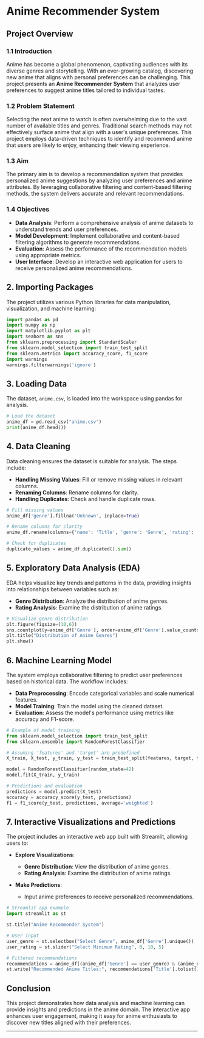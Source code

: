 # Anime Recommender System

## Project Overview

### 1.1 Introduction

Anime has become a global phenomenon, captivating audiences with its diverse genres and storytelling. With an ever-growing catalog, discovering new anime that aligns with personal preferences can be challenging. This project presents an **Anime Recommender System** that analyzes user preferences to suggest anime titles tailored to individual tastes.

### 1.2 Problem Statement

Selecting the next anime to watch is often overwhelming due to the vast number of available titles and genres. Traditional search methods may not effectively surface anime that align with a user's unique preferences. This project employs data-driven techniques to identify and recommend anime that users are likely to enjoy, enhancing their viewing experience.

### 1.3 Aim

The primary aim is to develop a recommendation system that provides personalized anime suggestions by analyzing user preferences and anime attributes. By leveraging collaborative filtering and content-based filtering methods, the system delivers accurate and relevant recommendations.

### 1.4 Objectives

- **Data Analysis**: Perform a comprehensive analysis of anime datasets to understand trends and user preferences.
- **Model Development**: Implement collaborative and content-based filtering algorithms to generate recommendations.
- **Evaluation**: Assess the performance of the recommendation models using appropriate metrics.
- **User Interface**: Develop an interactive web application for users to receive personalized anime recommendations.

## 2. Importing Packages

The project utilizes various Python libraries for data manipulation, visualization, and machine learning:

```python
import pandas as pd
import numpy as np
import matplotlib.pyplot as plt
import seaborn as sns
from sklearn.preprocessing import StandardScaler
from sklearn.model_selection import train_test_split
from sklearn.metrics import accuracy_score, f1_score
import warnings
warnings.filterwarnings('ignore')
```

## 3. Loading Data

The dataset, `anime.csv`, is loaded into the workspace using pandas for analysis.

```python
# Load the dataset
anime_df = pd.read_csv("anime.csv")
print(anime_df.head())
```

## 4. Data Cleaning

Data cleaning ensures the dataset is suitable for analysis. The steps include:

- **Handling Missing Values**: Fill or remove missing values in relevant columns.
- **Renaming Columns**: Rename columns for clarity.
- **Handling Duplicates**: Check and handle duplicate rows.

```python
# Fill missing values
anime_df['genre'].fillna('Unknown', inplace=True)

# Rename columns for clarity
anime_df.rename(columns={'name': 'Title', 'genre': 'Genre', 'rating': 'Rating'}, inplace=True)

# Check for duplicates
duplicate_values = anime_df.duplicated().sum()
```

## 5. Exploratory Data Analysis (EDA)

EDA helps visualize key trends and patterns in the data, providing insights into relationships between variables such as:

- **Genre Distribution**: Analyze the distribution of anime genres.
- **Rating Analysis**: Examine the distribution of anime ratings.

```python
# Visualize genre distribution
plt.figure(figsize=(10,6))
sns.countplot(y=anime_df['Genre'], order=anime_df['Genre'].value_counts().index)
plt.title("Distribution of Anime Genres")
plt.show()
```

## 6. Machine Learning Model

The system employs collaborative filtering to predict user preferences based on historical data. The workflow includes:

- **Data Preprocessing**: Encode categorical variables and scale numerical features.
- **Model Training**: Train the model using the cleaned dataset.
- **Evaluation**: Assess the model's performance using metrics like accuracy and F1-score.

```python
# Example of model training
from sklearn.model_selection import train_test_split
from sklearn.ensemble import RandomForestClassifier

# Assuming 'features' and 'target' are predefined
X_train, X_test, y_train, y_test = train_test_split(features, target, test_size=0.2, random_state=42)

model = RandomForestClassifier(random_state=42)
model.fit(X_train, y_train)

# Predictions and evaluation
predictions = model.predict(X_test)
accuracy = accuracy_score(y_test, predictions)
f1 = f1_score(y_test, predictions, average='weighted')
```

## 7. Interactive Visualizations and Predictions

The project includes an interactive web app built with Streamlit, allowing users to:

- **Explore Visualizations**:
  - **Genre Distribution**: View the distribution of anime genres.
  - **Rating Analysis**: Examine the distribution of anime ratings.

- **Make Predictions**:
  - Input anime preferences to receive personalized recommendations.

```python
# Streamlit app example
import streamlit as st

st.title("Anime Recommender System")

# User input
user_genre = st.selectbox("Select Genre", anime_df['Genre'].unique())
user_rating = st.slider("Select Minimum Rating", 0, 10, 5)

# Filtered recommendations
recommendations = anime_df[(anime_df['Genre'] == user_genre) & (anime_df['Rating'] >= user_rating)]
st.write("Recommended Anime Titles:", recommendations['Title'].tolist())
```

## Conclusion

This project demonstrates how data analysis and machine learning can provide insights and predictions in the anime domain. The interactive app enhances user engagement, making it easy for anime enthusiasts to discover new titles aligned with their preferences.

---
